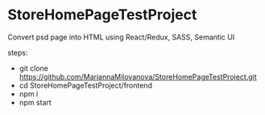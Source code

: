 # StoreHomePageTestProject
Convert psd page into HTML using React/Redux, SASS, Semantic UI

steps:
- git clone https://github.com/MariannaMilovanova/StoreHomePageTestProject.git
- cd StoreHomePageTestProject/frontend
- npm i
- npm start
